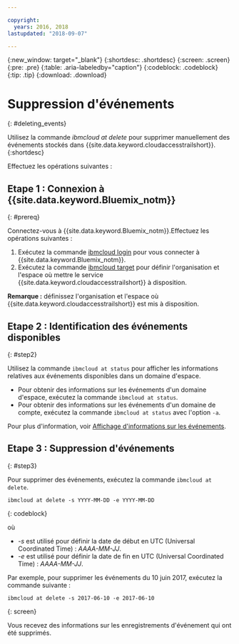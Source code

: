 ```yaml
---

copyright:
  years: 2016, 2018
lastupdated: "2018-09-07"

---
```


{:new_window: target="_blank"}
{:shortdesc: .shortdesc}
{:screen: .screen}
{:pre: .pre}
{:table: .aria-labeledby="caption"}
{:codeblock: .codeblock}
{:tip: .tip}
{:download: .download}


# Suppression d'événements
{: #deleting_events}

Utilisez la commande *ibmcloud at delete* pour supprimer manuellement des événements stockés dans {{site.data.keyword.cloudaccesstrailshort}}.
{:shortdesc}

Effectuez les opérations suivantes :

## Etape 1 : Connexion à {{site.data.keyword.Bluemix_notm}}
{: #prereq}

Connectez-vous à {{site.data.keyword.Bluemix_notm}}.Effectuez les opérations suivantes :

1. Exécutez la commande [ibmcloud login](/docs/cli/reference/ibmcloud/bx_cli.html#ibmcloud_login) pour vous connecter à {{site.data.keyword.Bluemix_notm}}.
2. Exécutez la commande [ibmcloud target](/docs/cli/reference/ibmcloud/bx_cli.html#ibmcloud_target) pour définir l'organisation et l'espace où mettre le service {{site.data.keyword.cloudaccesstrailshort}} à disposition. 

**Remarque :** définissez l'organisation et l'espace où {{site.data.keyword.cloudaccesstrailshort}} est mis à disposition. 

## Etape 2 : Identification des événements disponibles
{: #step2}

Utilisez la commande `ibmcloud at status` pour afficher les informations relatives aux événements disponibles dans un domaine d'espace.

* Pour obtenir des informations sur les événements d'un domaine d'espace, exécutez la commande `ibmcloud at status`. 
* Pour obtenir des informations sur les événements d'un domaine de compte, exécutez la commande `ibmcloud at status` avec l'option `-a`. 

Pour plus d'information, voir [Affichage d'informations sur les événements](/docs/services/cloud-activity-tracker/how-to/viewing_event_information.html#viewing_event_status).
	
  
## Etape 3 : Suppression d'événements
{: #step3}
	
Pour supprimer des événements, exécutez la commande `ibmcloud at delete`. 

```
ibmcloud at delete -s YYYY-MM-DD -e YYYY-MM-DD 
```
{: codeblock}
    
où

* *-s* est utilisé pour définir la date de début en UTC (Universal Coordinated Time) : *AAAA-MM-JJ*.
* *-e* est utilisé pour définir la date de fin en UTC (Universal Coordinated Time) : *AAAA-MM-JJ*.

Par exemple, pour supprimer les événements du 10 juin 2017, exécutez la commande suivante :

```
ibmcloud at delete -s 2017-06-10 -e 2017-06-10
```
{: screen}

Vous recevez des informations sur les enregistrements d'événement qui ont été supprimés.










